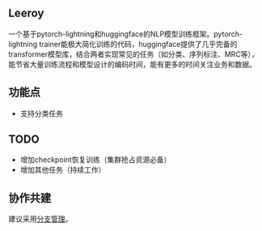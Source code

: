 
## Leeroy
一个基于pytorch-lightning和huggingface的NLP模型训练框架。pytorch-lightning trainer能极大简化训练的代码，huggingface提供了几乎完备的transformer模型库，结合两者实现常见的任务（如分类、序列标注、MRC等），能节省大量训练流程和模型设计的编码时间，能有更多的时间关注业务和数据。

## 功能点
* 支持分类任务

## TODO
* 增加checkpoint恢复训练（集群抢占资源必备）
* 增加其他任务（持续工作）

## 协作共建
建议采用[分支管理](http://www.ruanyifeng.com/blog/2012/07/git.html)。
